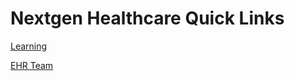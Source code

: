 # Nextgen Healthcare Quick Links

[Learning][learning]

[EHR Team][ehrTeam]

<!-- Links -->

[learning]: Learning.md
[ehrTeam]: EHR.md
